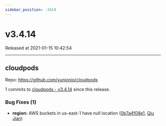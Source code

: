 ```yaml
---
sidebar_position: -3414
---
```


# v3.4.14

Released at 2021-01-15 10:42:54

-----

## cloudpods

Repo: https://github.com/yunionio/cloudpods

1 commits to [cloudpods - v3.4.14] since this release.

### Bug Fixes (1)
- **region:** AWS buckets in us-east-1 have null location ([0b7a4f08e1](https://github.com/yunionio/cloudpods/commit/0b7a4f08e19514c3b3b61a8f65b7051cf6c9695e), [Qiu Jian](mailto:qiujian@yunionyun.com))

[cloudpods - v3.4.14]: https://github.com/yunionio/cloudpods/compare/v3.4.13...v3.4.14
